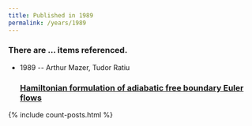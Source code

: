 ```yaml
---
title: Published in 1989
permalink: /years/1989
---
```


<h3 id="number-posts">There are ... items referenced.</h3>
<ul class="post-list">
<li><span class='post-meta'>1989 -- Arthur Mazer, Tudor Ratiu</span><h3><a class='post-link' href="{{ site.baseurl }}/hamiltonian-formulation-of-adiabatic-free-boundary-euler-flows">Hamiltonian formulation of adiabatic free boundary Euler flows</a></h3></li>

</ul>
{% include count-posts.html %}
